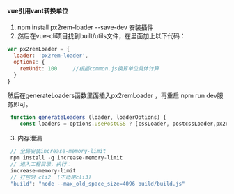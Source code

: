 #### vue引用vant转换单位
1. npm install px2rem-loader --save-dev 安装插件
2. 然后在vue-cli项目找到built/utils文件，在里面加上以下代码：
```javascript
var px2remLoader = {
  loader: 'px2rem-loader',
  options: {
    remUnit: 100     //根据common.js换算单位具体计算
  }
}
```
然后在generateLoaders函数里面插入px2remLoader ，再重启 npm run dev服务即可。
```javascript
 function generateLoaders (loader, loaderOptions) {
    const loaders = options.usePostCSS ? [cssLoader, postcssLoader,px2remLoader] : [cssLoader]
```
3. 内存泄漏
```javascript
 // 全局安装increase-memory-limit
 npm install -g increase-memory-limit
 // 进入工程目录，执行：
 increase-memory-limit
 // 打包时 cli2  (不适用cli3)
 "build": "node --max_old_space_size=4096 build/build.js"
 ```
